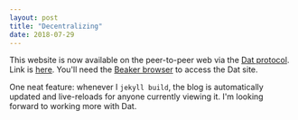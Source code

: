 ```yaml
---
layout: post
title: "Decentralizing"
date: 2018-07-29
---
```


This website is now available on the peer-to-peer web via the [Dat
protocol](https://www.datprotocol.com/). <!--more-->
Link is [here](dat://btao.org).
You'll need the [Beaker browser](https://beakerbrowser.com)
to access the Dat site.

One neat feature: whenever I `jekyll build`, the blog is automatically updated
and live-reloads for anyone currently viewing it. I'm looking forward to working
more with Dat.
